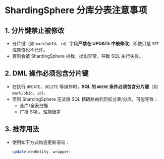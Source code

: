 # ShardingSphere 分库分表注意事项

## 1. 分片键禁止被修改
- 分片键（如 `markJobId`、`id`）字段**严禁在 UPDATE 中被修改**，即使只是 `SET` 成原值也不允许。
- 否则会被 ShardingSphere 拦截，抛出异常，导致 SQL 执行失败。

## 2. DML 操作必须包含分片键
- 在执行 `UPDATE`、`DELETE` 等操作时，**SQL 的 `WHERE` 条件必须包含分片键**（如 `markJobId`、`id`）。
- 否则 ShardingSphere 无法将 SQL 精确路由到目标分表/分库，可能导致：
  - 全库/全表扫描
  - 广播 SQL，性能极差

## 3. 推荐用法
- 使用如下方式构造更新语句：
  ```java
  update(newEntity, wrapper)

